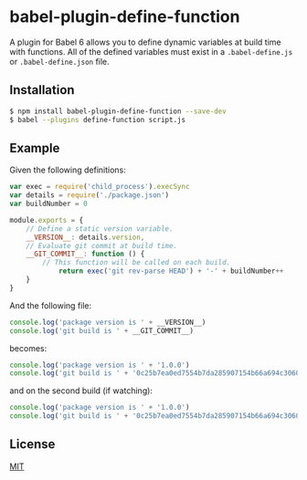 # babel-plugin-define-function

A plugin for Babel 6 allows you to define dynamic variables at build time with functions.
All of the defined variables must exist in a `.babel-define.js` or `.babel-define.json` file.

## Installation

```bash
$ npm install babel-plugin-define-function --save-dev
$ babel --plugins define-function script.js
```

## Example

Given the following definitions:
```javascript
var exec = require('child_process').execSync
var details = require('./package.json')
var buildNumber = 0

module.exports = {
	// Define a static version variable.
	__VERSION__: details.version,
	// Evaluate git commit at build time.
	__GIT_COMMIT__: function () {
		// This function will be called on each build.
			return exec('git rev-parse HEAD') + '-' + buildNumber++
	}
}
```

And the following file:

```javascript
console.log('package version is ' + __VERSION__)
console.log('git build is ' + __GIT_COMMIT__)
```

becomes:

```javascript
console.log('package version is ' + '1.0.0')
console.log('git build is ' + '0c25b7ea0ed7554b7da285907154b66a694c3060-0')
```

and on the second build (if watching):

```javascript
console.log('package version is ' + '1.0.0')
console.log('git build is ' + '0c25b7ea0ed7554b7da285907154b66a694c3060-1')
```

## License

[MIT](https://tldrlegal.com/license/mit-license)
